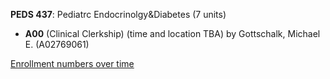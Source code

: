 **PEDS 437**: Pediatrc Endocrinolgy&Diabetes (7 units)

- **A00** (Clinical Clerkship) (time and location TBA) by Gottschalk, Michael E. (A02769061)

[Enrollment numbers over time](./PEDS437.tsv)

